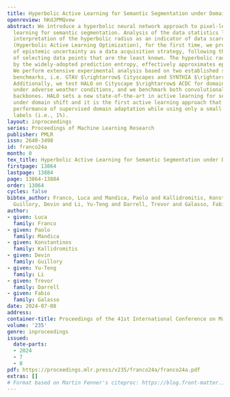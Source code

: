 ```yaml
---
title: Hyperbolic Active Learning for Semantic Segmentation under Domain Shift
openreview: hKdJPMQvew
abstract: We introduce a hyperbolic neural network approach to pixel-level active
  learning for semantic segmentation. Analysis of the data statistics leads to a novel
  interpretation of the hyperbolic radius as an indicator of data scarcity. In HALO
  (Hyperbolic Active Learning Optimization), for the first time, we propose the use
  of epistemic uncertainty as a data acquisition strategy, following the intuition
  of selecting data points that are the least known. The hyperbolic radius, complemented
  by the widely-adopted prediction entropy, effectively approximates epistemic uncertainty.
  We perform extensive experimental analysis based on two established synthetic-to-real
  benchmarks, i.e. GTAV $\rightarrow$ Cityscapes and SYNTHIA $\rightarrow$ Cityscapes.
  Additionally, we test HALO on Cityscape $\rightarrow$ ACDC for domain adaptation
  under adverse weather conditions, and we benchmark both convolutional and attention-based
  backbones. HALO sets a new state-of-the-art in active learning for semantic segmentation
  under domain shift and it is the first active learning approach that surpasses the
  performance of supervised domain adaptation while using only a small portion of
  labels (i.e., 1%).
layout: inproceedings
series: Proceedings of Machine Learning Research
publisher: PMLR
issn: 2640-3498
id: franco24a
month: 0
tex_title: Hyperbolic Active Learning for Semantic Segmentation under Domain Shift
firstpage: 13864
lastpage: 13884
page: 13864-13884
order: 13864
cycles: false
bibtex_author: Franco, Luca and Mandica, Paolo and Kallidromitis, Konstantinos and
  Guillory, Devin and Li, Yu-Teng and Darrell, Trevor and Galasso, Fabio
author:
- given: Luca
  family: Franco
- given: Paolo
  family: Mandica
- given: Konstantinos
  family: Kallidromitis
- given: Devin
  family: Guillory
- given: Yu-Teng
  family: Li
- given: Trevor
  family: Darrell
- given: Fabio
  family: Galasso
date: 2024-07-08
address:
container-title: Proceedings of the 41st International Conference on Machine Learning
volume: '235'
genre: inproceedings
issued:
  date-parts:
  - 2024
  - 7
  - 8
pdf: https://proceedings.mlr.press/v235/franco24a/franco24a.pdf
extras: []
# Format based on Martin Fenner's citeproc: https://blog.front-matter.io/posts/citeproc-yaml-for-bibliographies/
---
```


